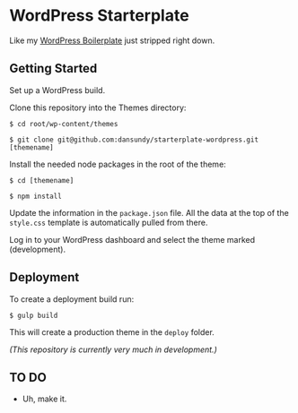# WordPress Starterplate

Like my [WordPress Boilerplate](https://github.com/dansundy/boilerplate-wordpress) just stripped right down.


## Getting Started

Set up a WordPress build.

Clone this repository into the Themes directory:

	$ cd root/wp-content/themes
	
	$ git clone git@github.com:dansundy/starterplate-wordpress.git [themename]
	
Install the needed node packages in the root of the theme:

	$ cd [themename]
	
	$ npm install

Update the information in the `package.json` file. All the data at the top of the `style.css` template is automatically pulled from there.
	
Log in to your WordPress dashboard and select the theme marked (development).

## Deployment

To create a deployment build run:

	$ gulp build
	
This will create a production theme in the `deploy` folder.

*(This repository is currently very much in development.)*

## TO DO

* Uh, make it.
